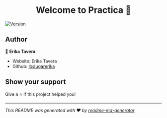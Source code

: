 <h1 align="center">Welcome to Practica 👋</h1>
<p>
  <a href="https://www.npmjs.com/package/Base" target="_blank">
    <img alt="Version" src="https://img.shields.io/npm/v/Base.svg">
  </a>
</p>

## Author

👤 **Erika Tavera**

* Website: Erika Tavera
* Github: [@dugarerika](https://github.com/dugarerika)

## Show your support

Give a ⭐️ if this project helped you!

***
_This README was generated with ❤️ by [readme-md-generator](https://github.com/kefranabg/readme-md-generator)_